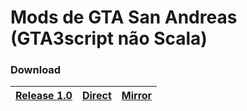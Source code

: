 # Mods de GTA San Andreas (GTA3script não Scala)

### Download

| [Release 1.0][release1] | [Direct][direct] | [Mirror][mirror] |
|---|---|---|

<!-- Links -->
[release1]: https://github.com/RitzyVex/GTA3script/releases/tag/v1.0
[direct]: https://github.com/Abysmal26/GTA3script/releases/download/v1.0/GTA3script.7z
[mirror]: http://pubdl.abysmal.unaux.com/GTA3script/GTA3script.7z